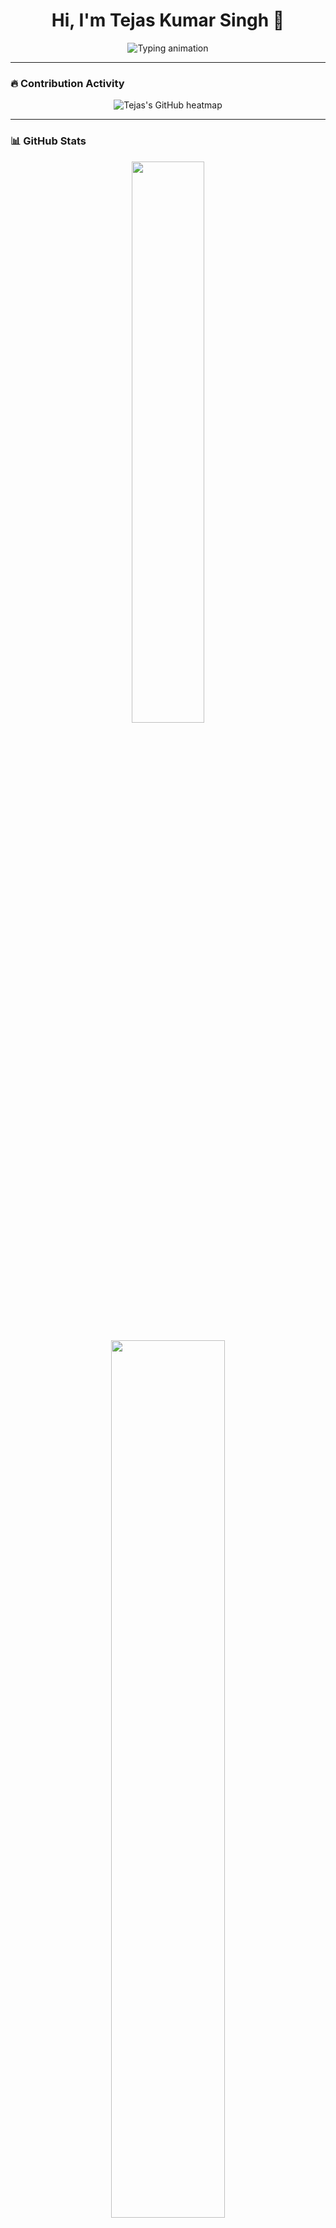 <h1 align="center">Hi, I'm Tejas Kumar Singh 👋</h1>

<p align="center" style="width: 100%; height: "100%">
  <img src="https://readme-typing-svg.demolab.com?font=Fira+Code&duration=3000&pause=500&center=true&vCenter=true&width=435&lines=Backend+Developer+%7C+CI-4+%7C+Node.js+%7C+MySQL;Clean+Architecture+Lover+%7C+Linux+Native+%7C+Always+Learning!+%F0%9F%9A%80" alt="Typing animation" />
</p>

---

### 🔥 Contribution Activity

<p align="center">
  <img src="https://ghchart.rshah.org/tejassinghrajput" alt="Tejas's GitHub heatmap" />
</p>

---

### 📊 GitHub Stats
<p align="center">
  <img width="48%" src="https://github-readme-stats.vercel.app/api?username=tejassinghrajput&show_icons=true&theme=tokyonight&count_private=true&hide_border=true" />
</p>



<p align="center">
  <img width="60%" src="https://github-readme-stats.vercel.app/api/top-langs/?username=tejassinghrajput&layout=compact&theme=tokyonight&hide_border=true" />
</p>

---

### 🛠️ My Tech Toolbox

<p align="center">
  <img src="https://skillicons.dev/icons?i=php,nodejs,mysql,postgres,docker,linux,git,vscode,bash" />
</p>

---

### 🧠 Currently Exploring

- 🔄 Switching from **CI-4** to **Node.js**
- 🧪 Building **microservices**, APIs, and automation tools
- 🎯 Preparing for **DSA + LLD + system design** interviews

---

### 📫 Let's Connect

- 📧 Email: [singhtejas0001@gmail.com](mailto:singhtejas0001@gmail.com)
- 💼 Portfolio: Coming soon!
- 🟢 WhatsApp: +91 7652050611

---

<p align="center"><i>💬 Consistency. Curiosity. Code. Clean Design. 🚀</i></p>
